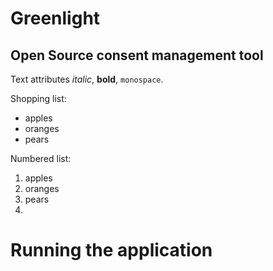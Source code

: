 Greenlight 
=======


Open Source consent management tool
------------


Text attributes *italic*,
**bold**, `monospace`.


Shopping list:

  * apples
  * oranges
  * pears

Numbered list:

  1. apples
  2. oranges
  3. pears
  4. 
  

 Running the application
 =======================
 





